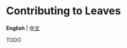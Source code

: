 Contributing to Leaves
===========

**English** | [中文](https://github.com/LeavesMC/Leaves/blob/master/docs/CONTRIBUTING.md)

TODO